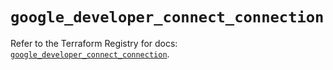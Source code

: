 # `google_developer_connect_connection`

Refer to the Terraform Registry for docs: [`google_developer_connect_connection`](https://registry.terraform.io/providers/hashicorp/google/6.37.0/docs/resources/developer_connect_connection).

